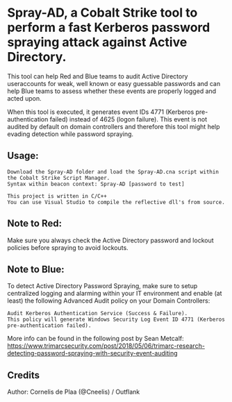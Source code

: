 # Spray-AD, a Cobalt Strike tool to perform a fast Kerberos password spraying attack against Active Directory.
This tool can help Red and Blue teams to audit Active Directory useraccounts for weak, well known or easy guessable passwords and can help Blue teams to assess whether these events are properly logged and acted upon.

When this tool is executed, it generates event IDs 4771 (Kerberos pre-authentication failed) instead of 4625 (logon failure). This event is not audited by default on domain controllers and therefore this tool might help evading detection while password spraying.

## Usage:

```
Download the Spray-AD folder and load the Spray-AD.cna script within the Cobalt Strike Script Manager.
Syntax within beacon context: Spray-AD [password to test]
```

```
This project is written in C/C++
You can use Visual Studio to compile the reflective dll's from source.
```

## Note to Red:
Make sure you always check the Active Directory password and lockout policies before spraying to avoid lockouts.

## Note to Blue:
To detect Active Directory Password Spraying, make sure to setup centralized logging and alarming within your IT environment and enable (at least) the following Advanced Audit policy on your Domain Controllers: 

```
Audit Kerberos Authentication Service (Success & Failure). 
This policy will generate Windows Security Log Event ID 4771 (Kerberos pre-authentication failed).
```

More info can be found in the following post by Sean Metcalf:
https://www.trimarcsecurity.com/post/2018/05/06/trimarc-research-detecting-password-spraying-with-security-event-auditing

## Credits
Author: Cornelis de Plaa (@Cneelis) / Outflank
